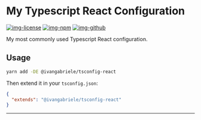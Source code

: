 # My Typescript React Configuration

[![img-license]][lnk-license] [![img-npm]][lnk-npm] [![img-github]][lnk-github]

My most commonly used Typescript React configuration.

## Usage

```sh
yarn add -DE @ivangabriele/tsconfig-react
```

Then extend it in your `tsconfig.json`:

```json
{
  "extends": "@ivangabriele/tsconfig-react"
}
```

---

[img-github]: https://img.shields.io/github/workflow/status/ivangabriele/tsconfig/Check/main?style=flat-square
[img-license]: https://img.shields.io/github/license/ivangabriele/tsconfig?style=flat-square
[img-npm]: https://img.shields.io/npm/v/@ivangabriele/tsconfig-react?style=flat-square
[lnk-github]: https://github.com/ivangabriele/tsconfig/actions?query=branch%3Amain++
[lnk-license]: https://github.com/ivangabriele/tsconfig/blob/main/packages/react/LICENSE
[lnk-npm]: https://www.npmjs.com/package/@ivangabriele/tsconfig-react

